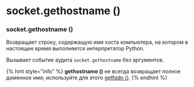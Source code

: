 # socket.gethostname \(\)

### socket.gethostname \(\)

Возвращает строку, содержащую имя хоста компьютера, на котором в настоящее время выполняется интерпретатор Python.

Вызывает событие аудита `socket.gethostname` без аргументов.

{% hint style="info" %}
**gethostname \(\)** не всегда возвращает полное доменное имя; используйте для этого [getfqdn \(\)](socket.getfqdn.md).
{% endhint %}

